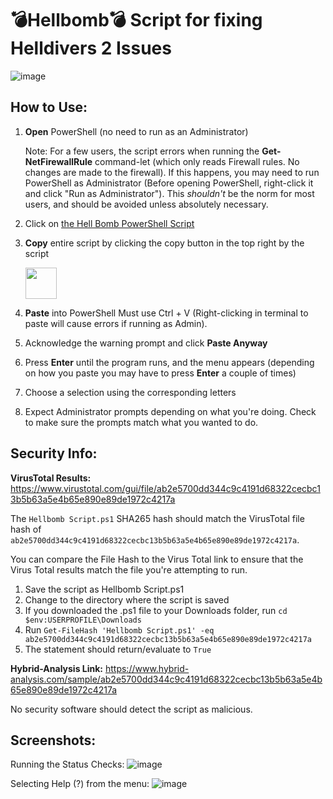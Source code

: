 # 💣Hellbomb💣 Script for fixing Helldivers 2 Issues

![image](https://github.com/helldivers2fixes/HellbombScript/assets/166264070/004ccb81-356a-4d89-80f5-63363060b561)

## How to Use:

 1. **Open** PowerShell (no need to run as an Administrator)

    Note: For a few users, the script errors when running the **Get-NetFirewallRule** command-let (which only reads Firewall rules. No changes are made to the firewall). If this happens, you may need to run PowerShell as Administrator (Before opening PowerShell, right-click it and click "Run as Administrator"). This _shouldn't_ be the norm for most users, and should be avoided unless absolutely necessary.
 3. Click on [the Hell Bomb PowerShell Script](https://github.com/helldivers2fixes/HellbombScript/blob/main/Hellbomb%20Script.ps1)
 4. **Copy** entire script by clicking the copy button in the top right by the script
    
       <img src = "https://github.com/helldivers2fixes/HellbombScript/assets/166264070/5a600b1c-64f6-4956-ba2f-f82c9a317f81" height=50>
       
 6. **Paste** into PowerShell Must use Ctrl + V (Right-clicking in terminal to paste will cause errors if running as Admin).
 7. Acknowledge the warning prompt and click **Paste Anyway**
 8. Press **Enter** until the program runs, and the menu appears (depending on how you paste you may have to press **Enter** a couple of times)
 9. Choose a selection using the corresponding letters
 10. Expect Administrator prompts depending on what you're doing. Check to make sure the prompts match what you wanted to do.

## Security Info:

**VirusTotal Results:** https://www.virustotal.com/gui/file/ab2e5700dd344c9c4191d68322cecbc13b5b63a5e4b65e890e89de1972c4217a

The ``Hellbomb Script.ps1`` SHA265 hash should match the VirusTotal file hash of ``ab2e5700dd344c9c4191d68322cecbc13b5b63a5e4b65e890e89de1972c4217a``.

You can compare the File Hash to the Virus Total link to ensure that the Virus Total results match the file you're attempting to run.

1. Save the script as Hellbomb Script.ps1
2. Change to the directory where the script is saved
3. If you downloaded the .ps1 file to your Downloads folder, run ``cd $env:USERPROFILE\Downloads``
4. Run ``Get-FileHash 'Hellbomb Script.ps1' -eq ab2e5700dd344c9c4191d68322cecbc13b5b63a5e4b65e890e89de1972c4217a``
5. The statement should return/evaluate to ``True``

**Hybrid-Analysis Link:** https://www.hybrid-analysis.com/sample/ab2e5700dd344c9c4191d68322cecbc13b5b63a5e4b65e890e89de1972c4217a

No security software should detect the script as malicious.
## Screenshots:

Running the Status Checks:
![image](https://github.com/helldivers2fixes/HellbombScript/assets/166264070/6b922c41-39bc-41e4-b535-bfd81e6f47a4)


Selecting Help (?) from the menu:
![image](https://github.com/helldivers2fixes/HellbombScript/assets/166264070/02cacb2b-bc4a-4cd9-9447-949b40c1630a)



